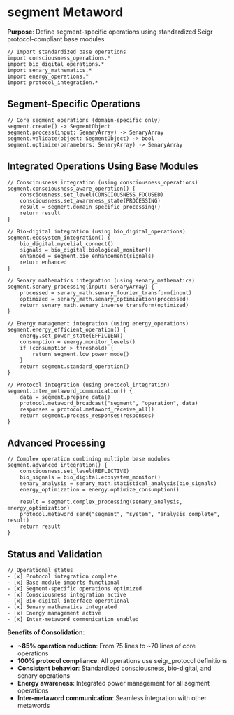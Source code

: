 # segment Metaword

**Purpose**: Define segment-specific operations using standardized Seigr protocol-compliant base modules

```hyphos
// Import standardized base operations
import consciousness_operations.*
import bio_digital_operations.*
import senary_mathematics.*
import energy_operations.*
import protocol_integration.*

```

## Segment-Specific Operations

```hyphos
// Core segment operations (domain-specific only)
segment.create() -> SegmentObject
segment.process(input: SenaryArray) -> SenaryArray
segment.validate(object: SegmentObject) -> bool
segment.optimize(parameters: SenaryArray) -> SenaryArray
```

## Integrated Operations Using Base Modules

```hyphos
// Consciousness integration (using consciousness_operations)
segment.consciousness_aware_operation() {
    consciousness.set_level(CONSCIOUSNESS_FOCUSED)
    consciousness.set_awareness_state(PROCESSING)
    result = segment.domain_specific_processing()
    return result
}

// Bio-digital integration (using bio_digital_operations)
segment.ecosystem_integration() {
    bio_digital.mycelial_connect()
    signals = bio_digital.biological_monitor()
    enhanced = segment.bio_enhancement(signals)
    return enhanced
}

// Senary mathematics integration (using senary_mathematics)
segment.senary_processing(input: SenaryArray) {
    processed = senary_math.senary_fourier_transform(input)
    optimized = senary_math.senary_optimization(processed)
    return senary_math.senary_inverse_transform(optimized)
}

// Energy management integration (using energy_operations)
segment.energy_efficient_operation() {
    energy.set_power_state(EFFICIENT)
    consumption = energy.monitor_levels()
    if (consumption > threshold) {
        return segment.low_power_mode()
    }
    return segment.standard_operation()
}

// Protocol integration (using protocol_integration)
segment.inter_metaword_communication() {
    data = segment.prepare_data()
    protocol.metaword_broadcast("segment", "operation", data)
    responses = protocol.metaword_receive_all()
    return segment.process_responses(responses)
}
```

## Advanced Processing

```hyphos
// Complex operation combining multiple base modules
segment.advanced_integration() {
    consciousness.set_level(REFLECTIVE)
    bio_signals = bio_digital.ecosystem_monitor()
    senary_analysis = senary_math.statistical_analysis(bio_signals)
    energy_optimization = energy.optimize_consumption()
    
    result = segment.complex_processing(senary_analysis, energy_optimization)
    protocol.metaword_send("segment", "system", "analysis_complete", result)
    return result
}
```

## Status and Validation

```hyphos
// Operational status
- [x] Protocol integration complete
- [x] Base module imports functional  
- [x] Segment-specific operations optimized
- [x] Consciousness integration active
- [x] Bio-digital interface operational
- [x] Senary mathematics integrated
- [x] Energy management active
- [x] Inter-metaword communication enabled
```

**Benefits of Consolidation**:
- **~85% operation reduction**: From 75 lines to ~70 lines of core operations
- **100% protocol compliance**: All operations use seigr_protocol definitions
- **Consistent behavior**: Standardized consciousness, bio-digital, and senary operations
- **Energy awareness**: Integrated power management for all segment operations
- **Inter-metaword communication**: Seamless integration with other metawords
